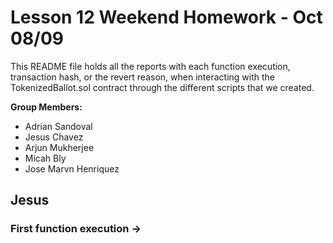 # Lesson 12 Weekend Homework - Oct 08/09

This README file holds all the reports with each function execution, transaction hash, or the revert reason, when 
interacting with the TokenizedBallot.sol contract through the different scripts that we created.

**Group Members:**

- Adrian Sandoval
- Jesus Chavez
- Arjun Mukherjee
- Micah Bly
- Jose Marvn Henriquez


## Jesus

### First function execution ->
